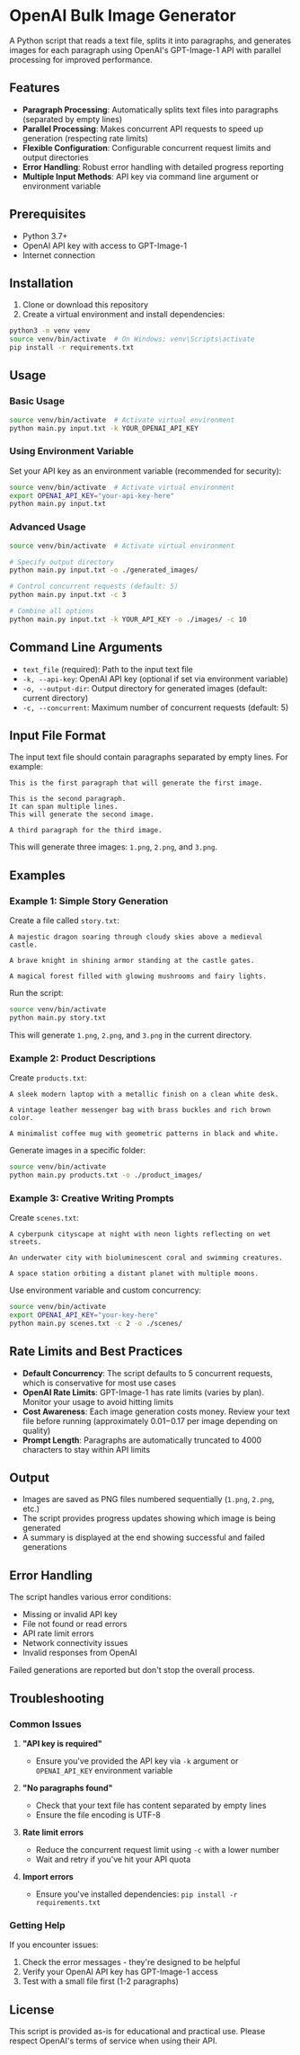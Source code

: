 # OpenAI Bulk Image Generator

A Python script that reads a text file, splits it into paragraphs, and generates images for each paragraph using OpenAI's GPT-Image-1 API with parallel processing for improved performance.

## Features

- **Paragraph Processing**: Automatically splits text files into paragraphs (separated by empty lines)
- **Parallel Processing**: Makes concurrent API requests to speed up generation (respecting rate limits)
- **Flexible Configuration**: Configurable concurrent request limits and output directories
- **Error Handling**: Robust error handling with detailed progress reporting
- **Multiple Input Methods**: API key via command line argument or environment variable

## Prerequisites

- Python 3.7+
- OpenAI API key with access to GPT-Image-1
- Internet connection

## Installation

1. Clone or download this repository
2. Create a virtual environment and install dependencies:

```bash
python3 -m venv venv
source venv/bin/activate  # On Windows: venv\Scripts\activate
pip install -r requirements.txt
```

## Usage

### Basic Usage

```bash
source venv/bin/activate  # Activate virtual environment
python main.py input.txt -k YOUR_OPENAI_API_KEY
```

### Using Environment Variable

Set your API key as an environment variable (recommended for security):

```bash
source venv/bin/activate  # Activate virtual environment
export OPENAI_API_KEY="your-api-key-here"
python main.py input.txt
```

### Advanced Usage

```bash
source venv/bin/activate  # Activate virtual environment

# Specify output directory
python main.py input.txt -o ./generated_images/

# Control concurrent requests (default: 5)
python main.py input.txt -c 3

# Combine all options
python main.py input.txt -k YOUR_API_KEY -o ./images/ -c 10
```

## Command Line Arguments

- `text_file` (required): Path to the input text file
- `-k, --api-key`: OpenAI API key (optional if set via environment variable)
- `-o, --output-dir`: Output directory for generated images (default: current directory)
- `-c, --concurrent`: Maximum number of concurrent requests (default: 5)

## Input File Format

The input text file should contain paragraphs separated by empty lines. For example:

```
This is the first paragraph that will generate the first image.

This is the second paragraph.
It can span multiple lines.
This will generate the second image.

A third paragraph for the third image.
```

This will generate three images: `1.png`, `2.png`, and `3.png`.

## Examples

### Example 1: Simple Story Generation

Create a file called `story.txt`:
```
A majestic dragon soaring through cloudy skies above a medieval castle.

A brave knight in shining armor standing at the castle gates.

A magical forest filled with glowing mushrooms and fairy lights.
```

Run the script:
```bash
source venv/bin/activate
python main.py story.txt
```

This will generate `1.png`, `2.png`, and `3.png` in the current directory.

### Example 2: Product Descriptions

Create `products.txt`:
```
A sleek modern laptop with a metallic finish on a clean white desk.

A vintage leather messenger bag with brass buckles and rich brown color.

A minimalist coffee mug with geometric patterns in black and white.
```

Generate images in a specific folder:
```bash
source venv/bin/activate
python main.py products.txt -o ./product_images/
```

### Example 3: Creative Writing Prompts

Create `scenes.txt`:
```
A cyberpunk cityscape at night with neon lights reflecting on wet streets.

An underwater city with bioluminescent coral and swimming creatures.

A space station orbiting a distant planet with multiple moons.
```

Use environment variable and custom concurrency:
```bash
source venv/bin/activate
export OPENAI_API_KEY="your-key-here"
python main.py scenes.txt -c 2 -o ./scenes/
```

## Rate Limits and Best Practices

- **Default Concurrency**: The script defaults to 5 concurrent requests, which is conservative for most use cases
- **OpenAI Rate Limits**: GPT-Image-1 has rate limits (varies by plan). Monitor your usage to avoid hitting limits
- **Cost Awareness**: Each image generation costs money. Review your text file before running (approximately $0.01-$0.17 per image depending on quality)
- **Prompt Length**: Paragraphs are automatically truncated to 4000 characters to stay within API limits

## Output

- Images are saved as PNG files numbered sequentially (`1.png`, `2.png`, etc.)
- The script provides progress updates showing which image is being generated
- A summary is displayed at the end showing successful and failed generations

## Error Handling

The script handles various error conditions:
- Missing or invalid API key
- File not found or read errors
- API rate limit errors
- Network connectivity issues
- Invalid responses from OpenAI

Failed generations are reported but don't stop the overall process.

## Troubleshooting

### Common Issues

1. **"API key is required"**
   - Ensure you've provided the API key via `-k` argument or `OPENAI_API_KEY` environment variable

2. **"No paragraphs found"**
   - Check that your text file has content separated by empty lines
   - Ensure the file encoding is UTF-8

3. **Rate limit errors**
   - Reduce the concurrent request limit using `-c` with a lower number
   - Wait and retry if you've hit your API quota

4. **Import errors**
   - Ensure you've installed dependencies: `pip install -r requirements.txt`

### Getting Help

If you encounter issues:
1. Check the error messages - they're designed to be helpful
2. Verify your OpenAI API key has GPT-Image-1 access
3. Test with a small file first (1-2 paragraphs)

## License

This script is provided as-is for educational and practical use. Please respect OpenAI's terms of service when using their API. 